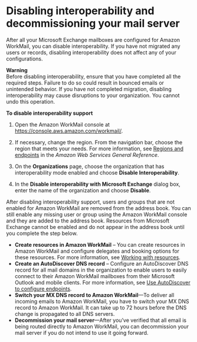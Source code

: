 # Disabling interoperability and decommissioning your mail server<a name="disable_interop"></a>

After all your Microsoft Exchange mailboxes are configured for Amazon WorkMail, you can disable interoperability\. If you have not migrated any users or records, disabling interoperability does not affect any of your configurations\.

**Warning**  
Before disabling interoperability, ensure that you have completed all the required steps\. Failure to do so could result in bounced emails or unintended behavior\. If you have not completed migration, disabling interoperability may cause disruptions to your organization\. You cannot undo this operation\.

**To disable interoperability support**

1. Open the Amazon WorkMail console at [https://console\.aws\.amazon\.com/workmail/](https://console.aws.amazon.com/workmail/)\.

1. If necessary, change the region\. From the navigation bar, choose the region that meets your needs\. For more information, see [Regions and endpoints](https://docs.aws.amazon.com/general/latest/gr/rande.html) in the *Amazon Web Services General Reference*\.

1. On the **Organizations** page, choose the organization that has interoperability mode enabled and choose **Disable Interoperability**\. 

1. In the **Disable interoperability with Microsoft Exchange** dialog box, enter the name of the organization and choose **Disable**\.

After disabling interoperability support, users and groups that are not enabled for Amazon WorkMail are removed from the address book\. You can still enable any missing user or group using the Amazon WorkMail console and they are added to the address book\. Resources from Microsoft Exchange cannot be enabled and do not appear in the address book until you complete the step below\.
+ **Create resources in Amazon WorkMail** – You can create resources in Amazon WorkMail and configure delegates and booking options for these resources\. For more information, see [Working with resources](https://docs.aws.amazon.com/workmail/latest/adminguide/resources_overview.html)\.
+ **Create an AutoDiscover DNS record** – Configure an AutoDiscover DNS record for all mail domains in the organization to enable users to easily connect to their Amazon WorkMail mailboxes from their Microsoft Outlook and mobile clients\. For more information, see [Use AutoDiscover to configure endpoints](https://docs.aws.amazon.com/workmail/latest/adminguide/autodiscover.html)\.
+ **Switch your MX DNS record to Amazon WorkMail**—To deliver all incoming emails to Amazon WorkMail, you have to switch your MX DNS record to Amazon WorkMail\. It can take up to 72 hours before the DNS change is propagated to all DNS servers\.
+ **Decommission your mail server**—After you’ve verified that all email is being routed directly to Amazon WorkMail, you can decommission your mail server if you do not intend to use it going forward\.
